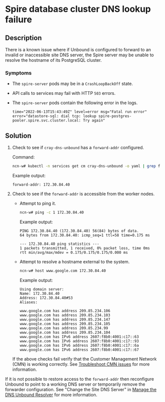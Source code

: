# Spire database cluster DNS lookup failure

## Description

There is a known issue where if Unbound is configured to forward to an invalid or inaccessible site DNS server, the Spire server may be unable to resolve the hostname of its PostgreSQL cluster.

### Symptoms

* The `spire-server` pods may be in a `CrashLoopBackOff` state.
* API calls to services may fail with HTTP `503` errors.
* The `spire-server` pods contain the following error in the logs.

  ```text
  time="2022-06-13T15:43:49Z" level=error msg="Fatal run error" error="datastore-sql: dial tcp: lookup spire-postgres-pooler.spire.svc.cluster.local: Try again"
  ```

## Solution

1. Check to see if `cray-dns-unbound` has a `forward-addr` configured.

   Command:

   ```bash
   ncn-w# kubectl -n services get cm cray-dns-unbound -o yaml | grep forward-addr
   ```

   Example output:

   ```text  
   forward-addr: 172.30.84.40
   ```

2. Check to see if the `forward-addr` is accessible from the worker nodes.

   * Attempt to ping it.

     ```bash
     ncn-w# ping -c 1 172.30.84.40
     ```

     Example output:

     ```text
     PING 172.30.84.40 (172.30.84.40) 56(84) bytes of data.
     64 bytes from 172.30.84.40: icmp_seq=1 ttl=58 time=0.175 ms
     
     --- 172.30.84.40 ping statistics ---
     1 packets transmitted, 1 received, 0% packet loss, time 0ms
     rtt min/avg/max/mdev = 0.175/0.175/0.175/0.000 ms
     ```

   * Attempt to resolve a hostname external to the system.

     ```bash
     ncn-w# host www.google.com 172.30.84.40
     ```

     Example output:

     ```text
     Using domain server:
     Name: 172.30.84.40
     Address: 172.30.84.40#53
     Aliases:
     
     www.google.com has address 209.85.234.106
     www.google.com has address 209.85.234.103
     www.google.com has address 209.85.234.147
     www.google.com has address 209.85.234.105
     www.google.com has address 209.85.234.99
     www.google.com has address 209.85.234.104
     www.google.com has IPv6 address 2607:f8b0:4001:c17::63
     www.google.com has IPv6 address 2607:f8b0:4001:c17::93
     www.google.com has IPv6 address 2607:f8b0:4001:c17::6a
     www.google.com has IPv6 address 2607:f8b0:4001:c17::67
     ```

   If the above checks fail verify that the Customer Management Network \(CMN\) is working correctly. See [Troubleshoot CMN issues](../../operations/network/customer_accessible_networks/Troubleshoot_CMN_Issues.md) for more information.

If it is not possible to restore access to the `forward-addr` then reconfigure Unbound to point to a working DNS server or temporarily remove the forwarder configuration.
See "Change the Site DNS Server" in [Manage the DNS Unbound Resolver](../../operations/network/dns/Manage_the_DNS_Unbound_Resolver.md) for more information.
